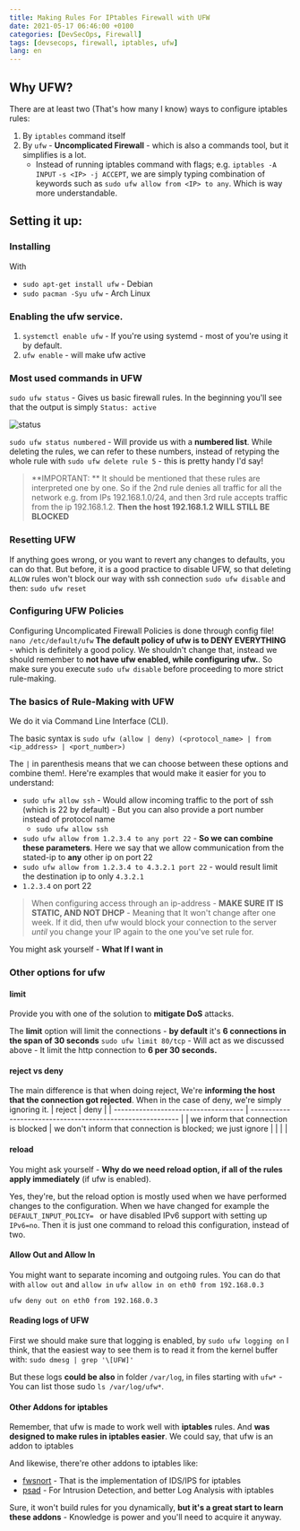 ```yaml
---
title: Making Rules For IPtables Firewall with UFW
date: 2021-05-17 06:46:00 +0100
categories: [DevSecOps, Firewall]
tags: [devsecops, firewall, iptables, ufw]
lang: en
---
```

## Why UFW?
There are at least two (That's how many I know) ways to configure iptables rules:
1. By `iptables` command itself
2. By `ufw` - **Uncomplicated Firewall** - which is also a commands tool, but it simplifies is a lot.
	- Instead of running iptables command with flags; e.g. `iptables -A INPUT` `-s <IP> -j ACCEPT`, we are simply typing combination of keywords such as `sudo ufw allow from <IP> to any`. Which is way more understandable.

## Setting it up:
### Installing
With
- `sudo apt-get install ufw` - Debian
- `sudo pacman -Syu ufw` - Arch Linux
### Enabling the ufw service.
1. `systemctl enable ufw` - If you're using systemd - most of you're using it by default.
2. `ufw enable` - will make ufw active


### Most used commands in UFW
`sudo ufw status` - Gives us basic firewall rules. In the beginning you'll see that the output is simply `Status: active`

![status](https://imgur.com/3rKrNHk.png)

`sudo ufw status numbered` - Will provide us with a **numbered list**. While deleting the rules, we can refer to these numbers, instead of retyping the whole rule with `sudo ufw delete rule 5` - this is pretty handy I'd say!

>**IMPORTANT: ** It should be mentioned that these rules are interpreted one by one. So if the 2nd rule denies all traffic for all the network e.g. from IPs 192.168.1.0/24, and then 3rd rule accepts traffic from the ip 192.168.1.2. **Then the host 192.168.1.2 WILL STILL BE BLOCKED**

### Resetting UFW
If anything goes wrong, or you want to revert any changes to defaults, you can do that.
But before, it is a good practice to disable UFW, so that deleting `ALLOW` rules won't block our way with ssh connection
`sudo ufw disable`
and then:
`sudo ufw reset`


### Configuring UFW Policies
Configuring Uncomplicated Firewall Policies is done through config file!
`nano /etc/default/ufw`
**The default policy of ufw is to DENY EVERYTHING** - which is definitely a good policy. We shouldn't change that, instead we should remember to  **not have ufw enabled, while configuring ufw.**. So make sure you execute `sudo ufw disable` before proceeding to more strict rule-making.

### The basics of Rule-Making with UFW
We do it via Command Line Interface (CLI).

The basic syntax is
`sudo ufw (allow | deny) (<protocol_name> | from <ip_address> | <port_number>)`

The `|` in parenthesis means that we can choose between these options and combine them!. Here're examples that would make it easier for you to understand:
- `sudo ufw allow ssh` - Would allow incoming traffic to the port of ssh (which is 22 by default) - But you can also provide a port number instead of protocol name
	- `sudo ufw allow ssh`
- `sudo ufw allow from 1.2.3.4 to any port 22` - **So we can combine these parameters**. Here we say that we allow communication from the stated-ip to **any** other ip on port 22
- `sudo ufw allow from 1.2.3.4 to 4.3.2.1 port 22` - would result limit the destination ip to only `4.3.2.1`
- `1.2.3.4` on port 22
> When configuring access through an ip-address - **MAKE SURE IT IS STATIC, AND NOT DHCP** - Meaning that It won't change after one week. If it did, then ufw would block your connection to the server *until* you change your IP again to the one you've set rule for.

You might ask yourself - **What If I want in**
### Other options for ufw
#### limit
Provide you with one of the solution to **mitigate DoS** attacks.

The **limit** option will limit the connections - **by default** it's **6 connections in the span of 30 seconds**
`sudo ufw limit 80/tcp` - Will act as we discussed above - It limit the http connection to **6 per 30 seconds.**

#### reject vs deny
The main difference is that when doing reject, We're **informing the host that the connection got rejected**. When in the case of deny, we're simply ignoring it.
| reject                               | deny                                                       |
| ------------------------------------ | ---------------------------------------------------------- |
| we inform that connection is blocked | we don't inform that connection is blocked; we just ignore |
|                                      |                                                            |

#### reload
You might ask yourself - **Why do we need reload option, if all of the rules apply immediately** (if ufw is enabled).

Yes, they're, but the reload option is mostly used when we have performed changes to the configuration. When we have changed for example the `DEFAULT_INPUT_POLICY= ` or have disabled IPv6 support with setting up `IPv6=no`. Then it is just one command to reload this configuration, instead of two.

#### Allow Out and Allow In
You might want to separate incoming and outgoing rules.
You can do that with `allow out` and `allow in`
`ufw allow in on eth0 from 192.168.0.3`

`ufw deny out on eth0 from 192.168.0.3`


#### Reading logs of UFW
First we should make sure that logging is enabled, by
`sudo ufw logging on`
I think, that the easiest way to see them is to read it from the kernel buffer with:
`sudo dmesg | grep '\[UFW]'`

But these logs **could be also** in folder `/var/log`, in files starting with `ufw*` - You can list those sudo `ls /var/log/ufw*`.

#### Other Addons for iptables
Remember, that ufw is made to work well with **iptables** rules. And **was designed to make rules in iptables easier**. We could say, that ufw is an addon to iptables

And likewise, there're other addons to iptables like:
- [fwsnort](http://www.cipherdyne.com/fwsnort/) - That is the implementation of IDS/IPS for iptables
- [psad](http://www.cipherdyne.com/psad/) - For Intrusion Detection, and better Log Analysis with iptables

Sure, it won't build rules for you dynamically, **but it's a great start to learn these addons** - Knowledge is power and you'll need to acquire it anyway.

